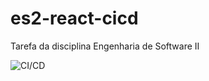 # es2-react-cicd
Tarefa da disciplina Engenharia de Software II

![CI/CD](https://github.com/linasdias/es2-react-cicd/workflows/CI/CD/badge.svg)
